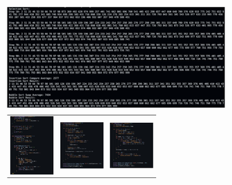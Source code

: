 <img src="./result.png" alt="Result Image">

<table width="100%">
  <tr>
    <td align="left" width="33%">
      <img src="./code1.png" alt="Code 1" width="100">
    </td>
    <td align="center" width="33%">
      <img src="./code2.png" alt="Code 2" width="100">
    </td>
    <td align="right" width="33%">
      <img src="./code3.png" alt="Code 3" width="100">
    </td>
  </tr>
</table>